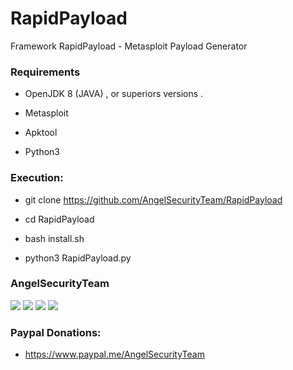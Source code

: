 # RapidPayload

Framework RapidPayload - Metasploit Payload Generator 

<h3> Requirements </h3>
 
 * OpenJDK 8 (JAVA) , or superiors versions .
 
 * Metasploit
 
 * Apktool
 
 * Python3
 
<h3> Execution: </h3>

* git clone https://github.com/AngelSecurityTeam/RapidPayload

* cd RapidPayload

* bash install.sh

* python3 RapidPayload.py

<h3>AngelSecurityTeam</h3>

<img src="https://github.com/AngelSecurityTeam/RapidPayload/blob/master/Image/Fnew.png">

<img src="https://github.com/AngelSecurityTeam/RapidPayload/blob/master/Image/Android.png">

<img src="https://github.com/AngelSecurityTeam/RapidPayload/blob/master/Image/linux.png">

<img src="https://github.com/AngelSecurityTeam/RapidPayload/blob/master/Image/ngrok_py.png">

<h3> Paypal Donations: </h3>

* https://www.paypal.me/AngelSecurityTeam
